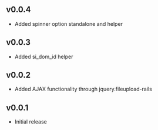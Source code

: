 ## v0.0.4

* Added spinner option standalone and helper

## v0.0.3

* Added si_dom_id helper

## v0.0.2

* Added AJAX functionality through jquery.fileupload-rails

## v0.0.1

* Initial release